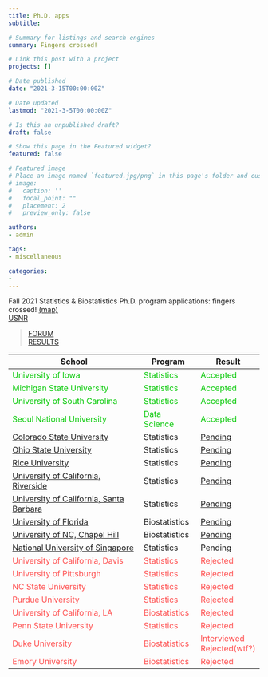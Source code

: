 ```yaml
---
title: Ph.D. apps
subtitle: 

# Summary for listings and search engines
summary: Fingers crossed!

# Link this post with a project
projects: []

# Date published
date: "2021-3-15T00:00:00Z"

# Date updated
lastmod: "2021-3-5T00:00:00Z"

# Is this an unpublished draft?
draft: false

# Show this page in the Featured widget?
featured: false

# Featured image
# Place an image named `featured.jpg/png` in this page's folder and customize its options here.
# image:
#   caption: ''
#   focal_point: ""
#   placement: 2
#   preview_only: false

authors:
- admin

tags:
- miscellaneous

categories:
- 
---
```


<body>
    <p>
        Fall 2021 Statistics & Biostatistics Ph.D. program applications: fingers crossed! <a
            href='https://goo.gl/maps/AipjSG26F4PWmGsz9' target='_blank'>(map)</a>
        <br>
        <a href='https://jaehochang.netlify.app/post/PA/usnr.html' target='_blank'>USNR</a>
    </p>
    <blockquote>
        <p><a href="https://forum.thegradcafe.com/forum/48-mathematics-and-statistics" target="_blank">FORUM</a><br> <a
                href="https://www.thegradcafe.com/survey/index.php" target="_blank">RESULTS</a></p>
    </blockquote>
    <table>
        <thead>
            <tr>
                <th>School</th>
                <th>Program</th>
                <th>Result</th>
            </tr>
        </thead>
        <tbody>
            <tr style="color:rgb(0, 200, 0)">
                <td>University of Iowa</td>
                <td>Statistics</td>
                <td>Accepted</td>
            </tr>
            </tr>
            <tr style="color:rgb(0, 200, 0)">
                <td>Michigan State University</td>
                <td>Statistics</td>
                <td>Accepted</td>
            </tr>
            <tr style="color:rgb(0, 200, 0)">
                <td>University of South Carolina</td>
                <td>Statistics</td>
                <td>Accepted</td>
            <tr style="color:rgb(0, 200, 0)">
                <td>Seoul National University</td>
                <td>Data Science</td>
                <td>Accepted</td>
            </tr>
            <tr>
                <td><a href="https://gradadmissions.colostate.edu/apply/" target="_blank">Colorado State University</a>
                </td>
                <td>Statistics</td>
                <td><a href="colorado+statistics">Pending</a></td>
            </tr>
            <tr>
                <td><a href="http://appstatus.osu.edu/" target="_blank">Ohio State University</a></td>
                <td>Statistics</td>
                <td><a href="ohio+statistics">Pending</a></td>
            </tr>
            <tr>
                <td><a href="https://gradadmissions.rice.edu/apply/?sr=76eb18ca-4404-4aa4-ac40-ac38e69df57c"
                        target="_blank">Rice University</a></td>
                <td>Statistics</td>
                <td><a href="rice+statistics">Pending</a></td>
            </tr>
            <tr>
                <td><a href="https://gradsis.ucr.edu/gradsis/GSIS_LOGIN.Login_student" target="_blank">University of
                        California, Riverside</a></td>
                <td>Statistics</td>
                <td><a href="riverside+statistics">Pending</a></td>
            </tr>
            <tr>
                <td><a href="https://www.graddiv.ucsb.edu/eapp/Login.aspx" target="_blank">University of California,
                        Santa Barbara</a></td>
                <td>Statistics</td>
                <td><a href="barbara+statistics">Pending</a></td>
            </tr>
            <tr>
                <td><a href="https://my.admissions.ufl.edu/?e=jaehochang%40konkuk.ac.kr" target="_blank">University of
                        Florida</a></td>
                <td>Biostatistics</td>
                <td><a href="florida+biostatistics">Pending</a></td>
            </tr>
            <tr>
                <td><a href="https://applynow.unc.edu/apply/" target="_blank">University of NC, Chapel Hill</a></td>
                <td>Biostatistics</td>
                <td><a href="chapel+biostatistics">Pending</a></td>
            </tr>
            <tr>
                <td><a href="https://inetapps.nus.edu.sg/GDA2/Home.aspx" target="_blank">National University of
                        Singapore</a></td>
                <td>Statistics</td>
                <td>Pending</td>
            </tr>
            <tr style="color:rgb(255, 75, 75)">
                <td>University of California, Davis</td>
                <td>Statistics</td>
                <td>Rejected</td>
            </tr>
            <tr style="color:rgb(255, 75, 75)">
                <td>University of Pittsburgh</td>
                <td>Statistics</td>
                <td>Rejected</td>
            </tr>
            <tr style="color:rgb(255, 75, 75)">
                <td>NC State University</td>
                <td>Statistics</td>
                <td>Rejected</td>
            </tr>
            <tr style="color:rgb(255, 75, 75)">
                <td>Purdue University</td>
                <td>Statistics</td>
                <td>Rejected</td>
            </tr>
            <tr style="color:rgb(255, 75, 75)">
                <td>University of California, LA</td>
                <td>Biostatistics</td>
                <td>Rejected</td>
            </tr>
            <tr style="color:rgb(255, 75, 75)">
                <td>Penn State University</td>
                <td>Statistics</td>
                <td>Rejected</td>
            </tr>
            <tr style="color:rgb(255, 75, 75)">
                <td>Duke University</td>
                <td>Biostatistics</td>
                <td>Interviewed<br>Rejected(wtf?)</td>
            </tr>
            <tr style="color:rgb(255, 75, 75)">
                <td>Emory University</td>
                <td>Biostatistics</td>
                <td>Rejected</td>
            </tr>
        </tbody>
    </table>
</body>